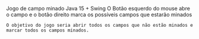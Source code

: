 Jogo de campo minado Java 15 + Swing
    O Botão esquerdo do mouse abre o campo e o botão direito marca os possíveis campos que estarão minados

    O objetivo do jogo seria abrir todos os campos que não estão minados e marcar todos os campos minados.